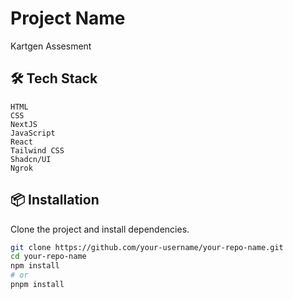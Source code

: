 # Project Name

Kartgen Assesment

## 🛠️ Tech Stack

    HTML
    CSS
    NextJS
    JavaScript
    React
    Tailwind CSS
    Shadcn/UI
    Ngrok

## 📦 Installation

Clone the project and install dependencies.

```bash
git clone https://github.com/your-username/your-repo-name.git
cd your-repo-name
npm install
# or
pnpm install
```
